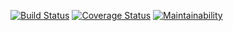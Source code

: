 [![Build Status](https://travis-ci.org/dbytecoderc/Questioner.svg?branch=develop)](https://travis-ci.org/dbytecoderc/Questioner) [![Coverage Status](https://coveralls.io/repos/github/dbytecoderc/Questioner/badge.svg?branch=develop)](https://coveralls.io/github/dbytecoderc/Questioner?branch=develop) [![Maintainability](https://api.codeclimate.com/v1/badges/97d87d1d2d257c503169/maintainability)](https://codeclimate.com/github/dbytecoderc/Questioner/maintainability)
